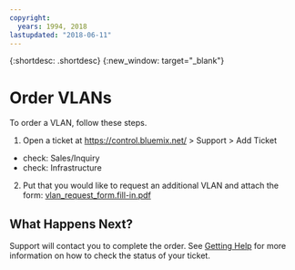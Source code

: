 ```yaml
---
copyright:
  years: 1994, 2018
lastupdated: "2018-06-11"
---
```


{:shortdesc: .shortdesc}
{:new_window: target="_blank"}

# Order VLANs

To order a VLAN, follow these steps.

1. Open a ticket at https://control.bluemix.net/ > Support > Add Ticket
  - check: Sales/Inquiry
  - check: Infrastructure
2. Put that you would like to request an additional VLAN and attach the form: 
[vlan_request_form.fill-in.pdf](images/vlan_request_form.fill-in.pdf)

## What Happens Next?
Support will contact you to complete the order. See [Getting Help](getting-help.html) for more information on how to check the status of your ticket.
